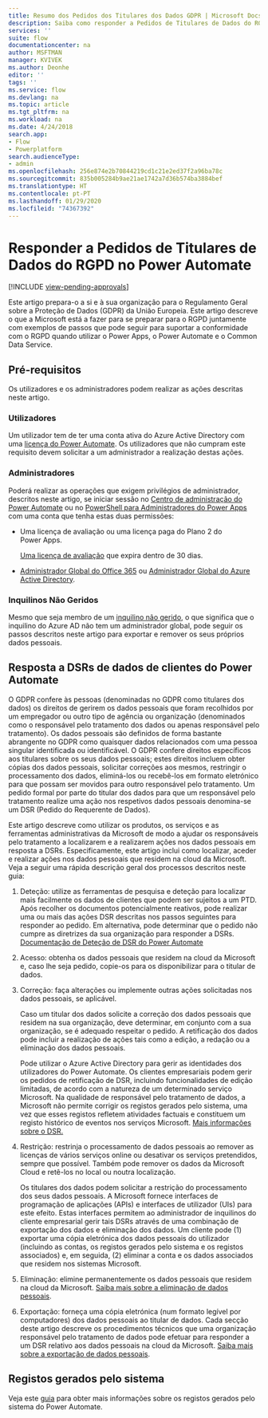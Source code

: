 ```yaml
---
title: Resumo dos Pedidos dos Titulares dos Dados GDPR | Microsoft Docs
description: Saiba como responder a Pedidos de Titulares de Dados do RGPD no Power Automate.
services: ''
suite: flow
documentationcenter: na
author: MSFTMAN
manager: KVIVEK
ms.author: Deonhe
editor: ''
tags: ''
ms.service: flow
ms.devlang: na
ms.topic: article
ms.tgt_pltfrm: na
ms.workload: na
ms.date: 4/24/2018
search.app:
- Flow
- Powerplatform
search.audienceType:
- admin
ms.openlocfilehash: 256e874e2b70844219cd1c21e2ed37f2a96ba78c
ms.sourcegitcommit: 835b005284b9ae21ae1742a7d36b574ba3884bef
ms.translationtype: HT
ms.contentlocale: pt-PT
ms.lasthandoff: 01/29/2020
ms.locfileid: "74367392"
---
```

# <a name="responding-to-gdpr-data-subject-requests-for-power-automate"></a>Responder a Pedidos de Titulares de Dados do RGPD no Power Automate
[!INCLUDE [view-pending-approvals](includes/cc-rebrand.md)]

Este artigo prepara-o a si e à sua organização para o Regulamento Geral sobre a Proteção de Dados (GDPR) da União Europeia. Este artigo descreve o que a Microsoft está a fazer para se preparar para o RGPD juntamente com exemplos de passos que pode seguir para suportar a conformidade com o RGPD quando utilizar o Power Apps, o Power Automate e o Common Data Service.

## <a name="prerequisites"></a>Pré-requisitos

Os utilizadores e os administradores podem realizar as ações descritas neste artigo.

### <a name="users"></a>Utilizadores

Um utilizador tem de ter uma conta ativa do Azure Active Directory com uma [licença do Power Automate](https://preview.flow.microsoft.com/pricing/). Os utilizadores que não cumpram este requisito devem solicitar a um administrador a realização destas ações.

### <a name="administrators"></a>Administradores

Poderá realizar as operações que exigem privilégios de administrador, descritos neste artigo, se iniciar sessão no [Centro de administração do Power Automate](https://admin.flow.microsoft.com/) ou no [PowerShell para Administradores do Power Apps](https://go.microsoft.com/fwlink/?linkid=871804) com uma conta que tenha estas duas permissões:

- Uma licença de avaliação ou uma licença paga do Plano 2 do Power Apps.

    [Uma licença de avaliação](http://make.powerapps.com/trial) que expira dentro de 30 dias.

- [Administrador Global do Office 365](https://support.office.com/article/assign-admin-roles-in-office-365-for-business-eac4d046-1afd-4f1a-85fc-8219c79e1504) ou [Administrador Global do Azure Active Directory](https://docs.microsoft.com/azure/active-directory/active-directory-assign-admin-roles-azure-portal).

### <a name="unmanaged-tenants"></a>Inquilinos Não Geridos
Mesmo que seja membro de um [inquilino não gerido](https://docs.microsoft.com/azure/active-directory/domains-admin-takeover), o que significa que o inquilino do Azure AD não tem um administrador global, pode seguir os passos descritos neste artigo para exportar e remover os seus próprios dados pessoais. 

## <a name="responding-to-dsrs-for-power-automate-customer-data"></a>Resposta a DSRs de dados de clientes do Power Automate

O GDPR confere às pessoas (denominadas no GDPR como titulares dos dados) os direitos de gerirem os dados pessoais que foram recolhidos por um empregador ou outro tipo de agência ou organização (denominados como o responsável pelo tratamento dos dados ou apenas responsável pelo tratamento). Os dados pessoais são definidos de forma bastante abrangente no GDPR como quaisquer dados relacionados com uma pessoa singular identificada ou identificável. O GDPR confere direitos específicos aos titulares sobre os seus dados pessoais; estes direitos incluem obter cópias dos dados pessoais, solicitar correções aos mesmos, restringir o processamento dos dados, eliminá-los ou recebê-los em formato eletrónico para que possam ser movidos para outro responsável pelo tratamento. Um pedido formal por parte do titular dos dados para que um responsável pelo tratamento realize uma ação nos respetivos dados pessoais denomina-se um DSR (Pedido do Requerente de Dados).

Este artigo descreve como utilizar os produtos, os serviços e as ferramentas administrativas da Microsoft de modo a ajudar os responsáveis pelo tratamento a localizarem e a realizarem ações nos dados pessoais em resposta a DSRs. Especificamente, este artigo inclui como localizar, aceder e realizar ações nos dados pessoais que residem na cloud da Microsoft. Veja a seguir uma rápida descrição geral dos processos descritos neste guia:

1. Deteção: utilize as ferramentas de pesquisa e deteção para localizar mais facilmente os dados de clientes que podem ser sujeitos a um PTD. Após recolher os documentos potencialmente reativos, pode realizar uma ou mais das ações DSR descritas nos passos seguintes para responder ao pedido. Em alternativa, pode determinar que o pedido não cumpre as diretrizes da sua organização para responder a DSRs. [Documentação de Deteção de DSR do Power Automate](gdpr-dsr-discovery.md)

1. Acesso: obtenha os dados pessoais que residem na cloud da Microsoft e, caso lhe seja pedido, copie-os para os disponibilizar para o titular de dados.

1. Correção: faça alterações ou implemente outras ações solicitadas nos dados pessoais, se aplicável.

    Caso um titular dos dados solicite a correção dos dados pessoais que residem na sua organização, deve determinar, em conjunto com a sua organização, se é adequado respeitar o pedido.  A retificação dos dados pode incluir a realização de ações tais como a edição, a redação ou a eliminação dos dados pessoais.

    Pode utilizar o Azure Active Directory para gerir as identidades dos utilizadores do Power Automate. Os clientes empresariais podem gerir os pedidos de retificação de DSR, incluindo funcionalidades de edição limitadas, de acordo com a natureza de um determinado serviço Microsoft.  Na qualidade de responsável pelo tratamento de dados, a Microsoft não permite corrigir os registos gerados pelo sistema, uma vez que esses registos refletem atividades factuais e constituem um registo histórico de eventos nos serviços Microsoft.  [Mais informações sobre o DSR.](https://docs.microsoft.com/microsoft-365/compliance/gdpr-dsr-azure)

1. Restrição: restrinja o processamento de dados pessoais ao remover as licenças de vários serviços online ou desativar os serviços pretendidos, sempre que possível. Também pode remover os dados da Microsoft Cloud e retê-los no local ou noutra localização.

    Os titulares dos dados podem solicitar a restrição do processamento dos seus dados pessoais.  A Microsoft fornece interfaces de programação de aplicações (APIs) e interfaces de utilizador (UIs) para este efeito.  Estas interfaces permitem ao administrador de inquilinos do cliente empresarial gerir tais DSRs através de uma combinação de exportação dos dados e eliminação dos dados. Um cliente pode (1) exportar uma cópia eletrónica dos dados pessoais do utilizador (incluindo as contas, os registos gerados pelo sistema e os registos associados) e, em seguida, (2) eliminar a conta e os dados associados que residem nos sistemas Microsoft.

1. Eliminação: elimine permanentemente os dados pessoais que residem na cloud da Microsoft. [Saiba mais sobre a eliminação de dados pessoais](gdpr-dsr-delete.md).

1. Exportação: forneça uma cópia eletrónica (num formato legível por computadores) dos dados pessoais ao titular de dados. Cada secção deste artigo descreve os procedimentos técnicos que uma organização responsável pelo tratamento de dados pode efetuar para responder a um DSR relativo aos dados pessoais na cloud da Microsoft. [Saiba mais sobre a exportação de dados pessoais](gdpr-dsr-export.md).

## <a name="system-generated-logs"></a>Registos gerados pelo sistema

Veja este [guia](https://docs.microsoft.com/powerapps/administrator/powerapps-gdpr-dsr-guide-systemlogs) para obter mais informações sobre os registos gerados pelo sistema do Power Automate.
